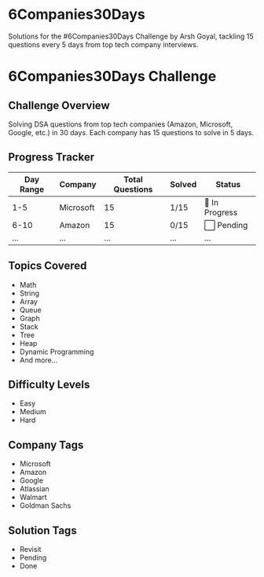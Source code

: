 # 6Companies30Days
Solutions for the #6Companies30Days Challenge by Arsh Goyal, tackling 15 questions every 5 days from top tech company interviews.
# 6Companies30Days Challenge

## Challenge Overview
Solving DSA questions from top tech companies (Amazon, Microsoft, Google, etc.) in 30 days. Each company has 15 questions to solve in 5 days. 

## Progress Tracker
| Day Range | Company       | Total Questions | Solved | Status      |
|-----------|---------------|-----------------|--------|-------------|
| 1-5       | Microsoft     | 15              | 1/15   | 🔄 In Progress |
| 6-10      | Amazon        | 15              | 0/15   | ⬜ Pending      |
| ...       | ...           | ...             | ...    | ...          |

## Topics Covered
- Math
- String
- Array
- Queue
- Graph
- Stack
- Tree
- Heap
- Dynamic Programming
- And more...

## Difficulty Levels
- Easy
- Medium
- Hard

## Company Tags
- Microsoft
- Amazon
- Google
- Atlassian
- Walmart
- Goldman Sachs

## Solution Tags
- Revisit
- Pending
- Done
